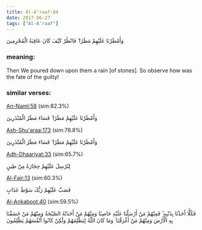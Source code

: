 ```yaml
---
title: Al-A'raaf:84
date: 2017-06-27
tags: ["Al-A'raaf"]
---
```

وَأَمْطَرْنَا عَلَيْهِمْ مَطَرًا ۖ فَانْظُرْ كَيْفَ كَانَ عَاقِبَةُ الْمُجْرِمِينَ
### meaning: 
Then We poured down upon them a rain [of stones]. So observe how was the fate of the guilty!
### similar verses: 

[An-Naml:58](/27/58) (sim:82.3%)

وَأَمْطَرْنَا عَلَيْهِمْ مَطَرًا ۖ فَسَاءَ مَطَرُ الْمُنْذَرِينَ

[Ash-Shu'araa:173](/26/173) (sim:78.8%)

وَأَمْطَرْنَا عَلَيْهِمْ مَطَرًا ۖ فَسَاءَ مَطَرُ الْمُنْذَرِينَ

[Adh-Dhaariyat:33](/51/33) (sim:65.7%)

لِنُرْسِلَ عَلَيْهِمْ حِجَارَةً مِنْ طِينٍ

[Al-Fajr:13](/89/13) (sim:60.3%)

فَصَبَّ عَلَيْهِمْ رَبُّكَ سَوْطَ عَذَابٍ

[Al-Ankaboot:40](/29/40) (sim:59.5%)

فَكُلًّا أَخَذْنَا بِذَنْبِهِ ۖ فَمِنْهُمْ مَنْ أَرْسَلْنَا عَلَيْهِ حَاصِبًا وَمِنْهُمْ مَنْ أَخَذَتْهُ الصَّيْحَةُ وَمِنْهُمْ مَنْ خَسَفْنَا بِهِ الْأَرْضَ وَمِنْهُمْ مَنْ أَغْرَقْنَا ۚ وَمَا كَانَ اللَّهُ لِيَظْلِمَهُمْ وَلَٰكِنْ كَانُوا أَنْفُسَهُمْ يَظْلِمُونَ
